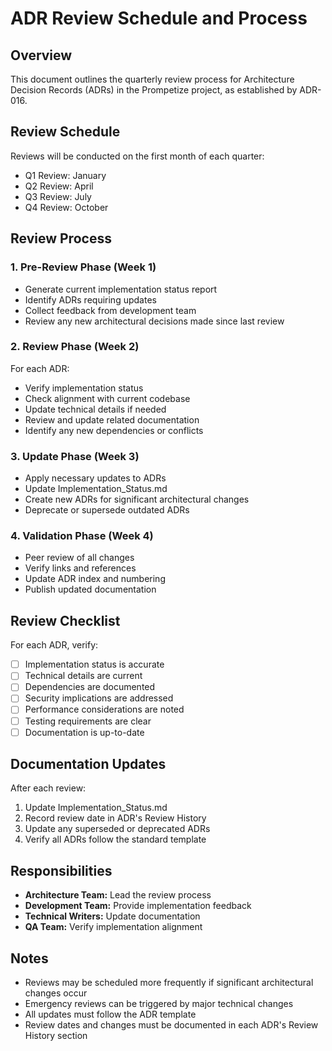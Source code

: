 # ADR Review Schedule and Process

## Overview

This document outlines the quarterly review process for Architecture Decision Records (ADRs) in the Prompetize project, as established by ADR-016.

## Review Schedule

Reviews will be conducted on the first month of each quarter:

- Q1 Review: January
- Q2 Review: April
- Q3 Review: July
- Q4 Review: October

## Review Process

### 1. Pre-Review Phase (Week 1)

- Generate current implementation status report
- Identify ADRs requiring updates
- Collect feedback from development team
- Review any new architectural decisions made since last review

### 2. Review Phase (Week 2)

For each ADR:
- Verify implementation status
- Check alignment with current codebase
- Update technical details if needed
- Review and update related documentation
- Identify any new dependencies or conflicts

### 3. Update Phase (Week 3)

- Apply necessary updates to ADRs
- Update Implementation_Status.md
- Create new ADRs for significant architectural changes
- Deprecate or supersede outdated ADRs

### 4. Validation Phase (Week 4)

- Peer review of all changes
- Verify links and references
- Update ADR index and numbering
- Publish updated documentation

## Review Checklist

For each ADR, verify:

- [ ] Implementation status is accurate
- [ ] Technical details are current
- [ ] Dependencies are documented
- [ ] Security implications are addressed
- [ ] Performance considerations are noted
- [ ] Testing requirements are clear
- [ ] Documentation is up-to-date

## Documentation Updates

After each review:

1. Update Implementation_Status.md
2. Record review date in ADR's Review History
3. Update any superseded or deprecated ADRs
4. Verify all ADRs follow the standard template

## Responsibilities

- **Architecture Team:** Lead the review process
- **Development Team:** Provide implementation feedback
- **Technical Writers:** Update documentation
- **QA Team:** Verify implementation alignment

## Notes

- Reviews may be scheduled more frequently if significant architectural changes occur
- Emergency reviews can be triggered by major technical changes
- All updates must follow the ADR template
- Review dates and changes must be documented in each ADR's Review History section